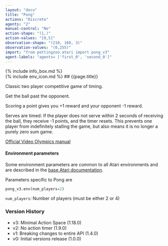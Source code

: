 ```yaml
---
layout: "docu"
title: "Pong"
actions: "Discrete"
agents: "2"
manual-control: "No"
action-shape: "(1,)"
action-values: "[0,5]"
observation-shape: "(210, 160, 3)"
observation-values: "(0,255)"
import: "from pettingzoo.atari import pong_v3"
agent-labels: "agents= ['first_0', 'second_0']"
---
```


<div class="docu-info" markdown="1">
{% include info_box.md %}
</div>

<div class="docu-content" markdown="1">
<div class="appear_big env-title" markdown="1">
{% include env_icon.md %}
## {{page.title}}
</div>




Classic two player competitive game of timing.

Get the ball past the opponent.

Scoring a point gives you +1 reward and your opponent -1 reward.

Serves are timed: If the player does not serve within 2 seconds of receiving the ball, they receive -1 points, and the timer resets. This prevents one player from indefinitely stalling the game, but also means it is no longer a purely zero sum game.

[Official Video Olympics manual](https://atariage.com/manual_html_page.php?SoftwareLabelID=587)

#### Environment parameters

Some environment parameters are common to all Atari environments and are described in the [base Atari documentation](../atari).

Parameters specific to Pong are

``` python
pong_v3.env(num_players=2)
```

`num_players`:  Number of players (must be either 2 or 4)

### Version History

* v3: Minimal Action Space (1.18.0)
* v2: No action timer (1.9.0)
* v1: Breaking changes to entire API (1.4.0)
* v0: Initial versions release (1.0.0)
</div>

